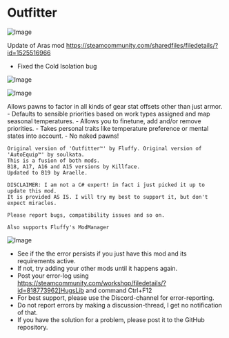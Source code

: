 # Outfitter

![Image](https://i.imgur.com/buuPQel.png)

Update of Aras mod
https://steamcommunity.com/sharedfiles/filedetails/?id=1525516966

- Fixed the Cold Isolation bug

![Image](https://i.imgur.com/pufA0kM.png)

	
![Image](https://i.imgur.com/Z4GOv8H.png)


Allows pawns to factor in all kinds of gear stat offsets other than just armor.
    - Defaults to sensible priorities based on work types assigned and map seasonal temperatures.
    - Allows you to finetune, add and/or remove priorities.
    - Takes personal traits like temperature preference or mental states into account.
    - No naked pawns!

    Original version of 'Outfitter™' by Fluffy. Original version of 'AutoEquip™' by soulkata.
    This is a fusion of both mods.
    B18, A17, A16 and A15 versions by Killface.
    Updated to B19 by Araelle.
	
    DISCLAIMER: I am not a C# expert! in fact i just picked it up to update this mod.
    It is provided AS IS. I will try my best to support it, but don't expect miracles.
	
    Please report bugs, compatibility issues and so on.

    Also supports Fluffy's ModManager


![Image](https://i.imgur.com/PwoNOj4.png)



-  See if the the error persists if you just have this mod and its requirements active.
-  If not, try adding your other mods until it happens again.
-  Post your error-log using https://steamcommunity.com/workshop/filedetails/?id=818773962]HugsLib and command Ctrl+F12
-  For best support, please use the Discord-channel for error-reporting.
-  Do not report errors by making a discussion-thread, I get no notification of that.
-  If you have the solution for a problem, please post it to the GitHub repository.




